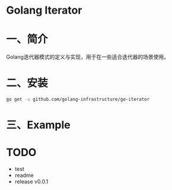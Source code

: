 # Golang Iterator

# 一、简介

Golang迭代器模式的定义与实现，用于在一些适合迭代器的场景使用。

# 二、安装

```bash
go get -u github.com/golang-infrastructure/go-iterator
```

# 三、Example



# TODO

- test
- readme 
- release v0.0.1
